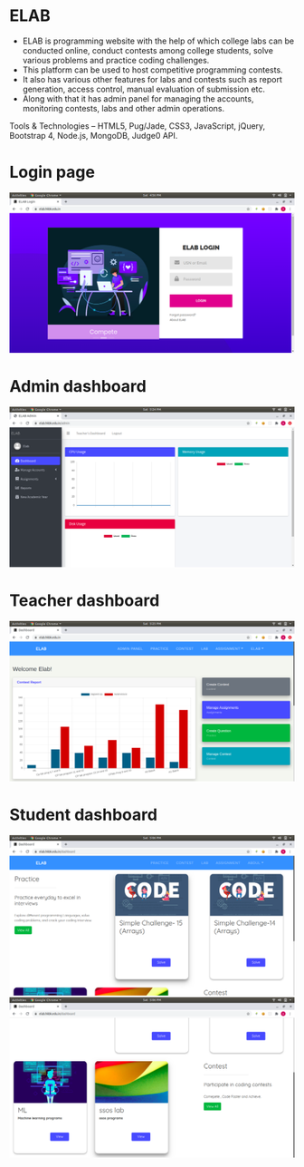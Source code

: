# ELAB
* ELAB is programming website with the help of which college labs can be conducted online, conduct contests among college students, solve various problems and practice coding challenges.
* This platform can be used to host competitive programming contests.
* It also has various other features for labs and contests such as report generation, access control, manual evaluation of submission etc.
* Along with that it has admin panel for managing the accounts, monitoring contests, labs and other admin operations.

Tools & Technologies – HTML5, Pug/Jade, CSS3, JavaScript, jQuery, Bootstrap 4, Node.js, MongoDB, Judge0 API.

# Login page
![login page](./snapshots/login-page.png)

# Admin dashboard
![admin dashboard](./snapshots/admin/admin-dashboard.png)

#  Teacher dashboard
![teacher dashboard](./snapshots/teacher/teacher-dashboard.png)

# Student dashboard
![student dashboard](./snapshots/student/student-dashboard-1.png)
![student dashboard](./snapshots/student/student-dashboard-2.png)

